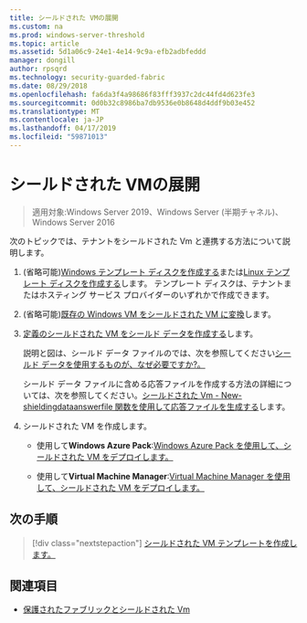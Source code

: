 ```yaml
---
title: シールドされた VMの展開
ms.custom: na
ms.prod: windows-server-threshold
ms.topic: article
ms.assetid: 5d1a06c9-24e1-4e14-9c9a-efb2adbfeddd
manager: dongill
author: rpsqrd
ms.technology: security-guarded-fabric
ms.date: 08/29/2018
ms.openlocfilehash: fa6da3f4a98686f83fff3937c2dc44fd4d623fe3
ms.sourcegitcommit: 0d0b32c8986ba7db9536e0b8648d4ddf9b03e452
ms.translationtype: MT
ms.contentlocale: ja-JP
ms.lasthandoff: 04/17/2019
ms.locfileid: "59871013"
---
```

# <a name="deploy-shielded-vms"></a>シールドされた VMの展開


>適用対象:Windows Server 2019、Windows Server (半期チャネル)、Windows Server 2016

次のトピックでは、テナントをシールドされた Vm と連携する方法について説明します。

1. (省略可能)[Windows テンプレート ディスクを作成する](guarded-fabric-create-a-shielded-vm-template.md)または[Linux テンプレート ディスクを作成する](guarded-fabric-create-a-linux-shielded-vm-template.md)します。 テンプレート ディスクは、テナントまたはホスティング サービス プロバイダーのいずれかで作成できます。 

2. (省略可能)[既存の Windows VM をシールドされた VM に変換](guarded-fabric-vm-shielding-helper-vhd.md)します。 

3. [定義のシールドされた VM をシールド データを作成する](guarded-fabric-tenant-creates-shielding-data.md)します。

    説明と図は、シールド データ ファイルのでは、次を参照してください[シールド データを使用するものが、なぜ必要ですか?。](guarded-fabric-and-shielded-vms.md#what-is-shielding-data-and-why-is-it-necessary)
    
    シールド データ ファイルに含める応答ファイルを作成する方法の詳細については、次を参照してください。[シールドされた Vm - New-shieldingdataanswerfile 関数を使用して応答ファイルを生成する](guarded-fabric-sample-unattend-xml-file.md)します。

4. シールドされた VM を作成します。
 
    - 使用して**Windows Azure Pack**:[Windows Azure Pack を使用して、シールドされた VM をデプロイします。](guarded-fabric-shielded-vm-windows-azure-pack.md)

    - 使用して**Virtual Machine Manager**:[Virtual Machine Manager を使用して、シールドされた VM をデプロイします。](guarded-fabric-tenant-deploys-shielded-vm-using-vmm.md)

## <a name="next-step"></a>次の手順

>[!div class="nextstepaction"]
[シールドされた VM テンプレートを作成します。](guarded-fabric-create-a-shielded-vm-template.md)

## <a name="see-also"></a>関連項目

- [保護されたファブリックとシールドされた Vm](guarded-fabric-and-shielded-vms-top-node.md)

